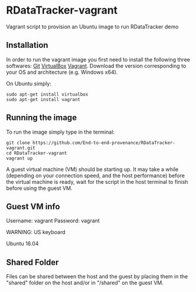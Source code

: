 # RDataTracker-vagrant

Vagrant script to provision an Ubuntu image to run RDataTracker demo

## Installation

In order to run the vagrant image you first need to install the following three softwares:
[Git](https://git-scm.com/book/en/v1/Getting-Started-Installing-Git)
[VirtualBox](https://www.virtualbox.org/wiki/Downloads)
[Vagrant](https://www.vagrantup.com/downloads.html).
Download the version corresponding to your OS and architecture (e.g. Windows x64).

On Ubuntu simply:
``` shell
sudo apt-get install virtualbox
sudo apt-get install vagrant
```


## Running the image

To run the image simply type in the terminal:
``` shell
git clone https://github.com/End-to-end-provenance/RDataTracker-vagrant.git
cd RDataTracker-vagrant
vagrant up
```

A guest virtual machine (VM) should be starting up.
It may take a while (depending on your connection speed, and the host performance) before the virtual machine is ready, wait for the script in the host terminal to finish before using the guest VM.

## Guest VM info
Username: vagrant
Password: vagrant

WARNING: US keyboard

Ubuntu 16.04

## Shared Folder

Files can be shared between the host and the guest by placing them in the "shared" folder on the host and/or in "/shared" on the guest VM.
